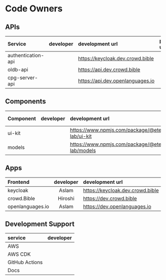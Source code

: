 # Code Owners

## APIs

| Service                        | developer | development url                                            | production url |
| :----------------------------- | :-------: | :--------------------------------------------------------- | :------------- |
| authentication-api             |           | https://keycloak.dev.crowd.bible                           |                |
| oldb-api                       |           | https://api.dev.crowd.bible                                |                |
| cpg-server-api                 |           | https://api.dev.openlanguages.io                           |                |

## Components

| Component                      | developer | development url                                                   | production url |
| :----------------------------- | :-------: | :---------------------------------------------------------------- | :------------- |
| ui-kit                         |           | https://www.npmjs.com/package/@eten-lab/ui-kit                    |                                              |
| models                         |           | https://www.npmjs.com/package/@eten-lab/models                    |                                              |

## Apps

| Frontend         | developer | development url                                               | production url                               |
| :--------------- | :-------: | :------------------------------------------------------------ | :------------------------------------------- |
| keycloak         |   Aslam   | https://keycloak.dev.crowd.bible                              |                                              |
| crowd.Bible      |  Hiroshi  | https://dev.crowd.bible                                       |                                              |
| openlanguages.io |   Aslam   | https://dev.openlanguages.io                                  | https://openlanguages.io                     |

## Development Support

| service        | developer |
| :------------- | :-------: |
| AWS            |           |
| AWS CDK        |           |
| GitHub Actions |           |
| Docs           |           |
